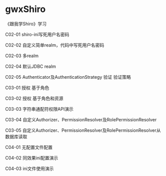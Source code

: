 # gwxShiro
《跟我学Shiro》学习

C02-01 shiro-ini写死用户名密码

C02-02 自定义简单realm，代码中写死用户名密码

C02-03 多realm

C02-04 默认JDBC realm

C02-05 Authenticator及AuthenticationStrategy 验证 验证策略

C03-01 授权 基于角色

C03-02 授权 基于角色和资源

C03-03 字符串通配符权限API演示

C03-04 自定义Authorizer、PermissionResolver及RolePermissionResolver

C03-05 自定义Authorizer、PermissionResolver及RolePermissionResolver从数据库读取

C04-01 无配置文件配置

C04-02 同效果ini配置演示

C04-03 ini文件使用演示
